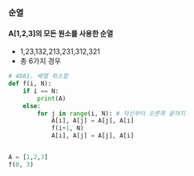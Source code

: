 ### 순열
#### A[1,2,3]의 모든 원소를 사용한 순열
* 1,23,132,213,231,312,321
* 총 6가지 경우

```python
# 4881. 배열 최소합
def f(i, N):
    if i == N:
        print(A)
    else:
        for j in range(i, N): # 자신부터 오른쪽 끝까지
            A[i], A[j] = A[j], A[i]
            f(i+1, N)
            A[i], A[j] = A[j], A[i]


A = [1,2,3]
f(0, 3)
```